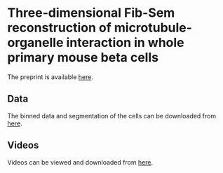 # Three-dimensional Fib-Sem reconstruction of microtubule-organelle interaction in whole primary mouse beta cells

The preprint is available [here](https://www.biorxiv.org/content/10.1101/2020.10.07.329268v3).

## Data
The binned data and segmentation of the cells can be downloaded from [here](https://cloud.mpi-cbg.de/index.php/s/UJopHTRuh6f4wR8).

## Videos
Videos can be viewed and downloaded from [here](https://cloud.mpi-cbg.de/index.php/s/6I6ZGajOUJ2cnDo).
